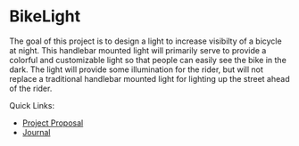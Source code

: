 # BikeLight

The goal of this project is to design a light to increase visibilty of a bicycle at night. This handlebar mounted light will primarily serve to provide a colorful and customizable light so that people can easily see the bike in the dark. The light will provide some illumination for the rider, but will not replace a traditional handlebar mounted light for lighting up the street ahead of the rider. 

Quick Links:
* [Project Proposal](https://github.com/jeffellenbogen/BikeLight/blob/main/Project%20Proposal.md)
* [Journal](https://github.com/jeffellenbogen/BikeLight/wiki/Home---Project-Journal)
